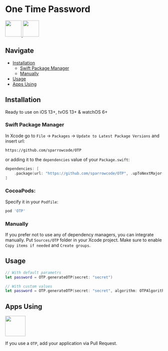 # One Time Password

<p float="left">
    <a href="https://apps.apple.com/app/id1625641322">
        <img src="https://cdn.sparrowcode.io/github/badges/download-on-the-appstore.png?version=2" height="52">
    </a>
    <a href="https://github.com/sponsors/sparrowcode">
        <img src="https://cdn.sparrowcode.io/github/badges/github-sponsor.png?version=3" height="52">
    </a>
</p>

## Navigate

- [Installation](#installation)
    - [Swift Package Manager](#swift-package-manager)
    - [Manually](#manually)
- [Usage](#usage)
- [Apps Using](#apps-using)

## Installation

Ready to use on iOS 13+, tvOS 13+ & watchOS 6+

### Swift Package Manager

In Xcode go to `File` -> `Packages` -> `Update to Latest Package Versions` and insert url: 

```
https://github.com/sparrowcode/OTP
```

or adding it to the `dependencies` value of your `Package.swift`:

```swift
dependencies: [
    .package(url: "https://github.com/sparrowcode/OTP", .upToNextMajor(from: "1.0.0"))
]
```

### CocoaPods:

Specify it in your `Podfile`:

```ruby
pod 'OTP'
```

### Manually

If you prefer not to use any of dependency managers, you can integrate manually. Put `Sources/OTP` folder in your Xcode project. Make sure to enable `Copy items if needed` and `Create groups`.

## Usage

```swift
// With default parametrs
let password = OTP.generateOTP(secret: "secret")

// With custom values
let password = OTP.generateOTP(secret: "secret", algorithm: OTPAlgorithm = .sha1, expirationTimeInSeconds: Int = 30, digits: Int = 6)
```

## Apps Using

<p float="left">
    <a href="https://apps.apple.com/app/id1625641322"><img src="https://cdn.sparrowcode.io/github/apps-using/id1625641322.png?version=2" height="65"></a>
</p>

If you use a `OTP`, add your application via Pull Request.
